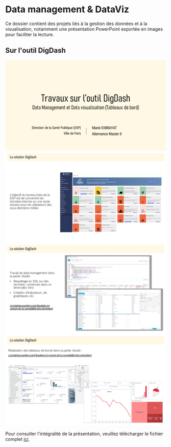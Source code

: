 # Data management & DataViz

Ce dossier contient des projets liés à la gestion des données et à la visualisation, notamment une présentation PowerPoint exportée en images pour faciliter la lecture.

## Sur l'outil DigDash
   ![Diapositive 1](Diapositive1.png)  
   ![Diapositive 2](Diapositive2.png)  
   ![Diapositive 3](Diapositive3.png)  
   ![Diapositive 4](Diapositive4.png)  

Pour consulter l'intégralité de la présentation, veuillez télécharger le fichier complet [ici](https://github.com/marieexb/Portfolio/blob/main/DataViz/DataViz_BI_DigDash.pptx).

